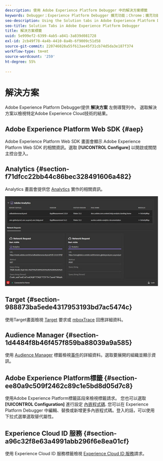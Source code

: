 ```yaml
---
description: 使用 Adobe Experience Platform Debugger 中的解決方案標籤
keywords: Debugger；Experience Platform Debugger 擴充功能；Chrome；擴充功能；摘要；清除；要求；解決方案；解決方案；資訊；Analytics；Target；Audience Manager；Media Optimizer；AMO；ID 服務
seo-description: Using the Solution tabs in Adobe Experience Platform Debugger
seo-title: Solution Tabs in Adobe Experience Platform Debugger
title: 解決方案標籤
uuid: 5e999ef2-6399-4ab5-a841-3a839d081728
exl-id: 2cb49f78-4a4b-4410-8a4b-6f9009c51d58
source-git-commit: 220746028a55f613ae45f31cb74d5da3e187f374
workflow-type: tm+mt
source-wordcount: '259'
ht-degree: 55%

---
```


# 解決方案

Adobe Experience Platform Debugger提供 **解決方案** 左側導覽列中。 選取解決方案以檢視特定Adobe Experience Cloud技術的結果。

## Adobe Experience Platform Web SDK {#aep}

Adobe Experience Platform Web SDK 畫面會顯示 Adobe Experience Platform Web SDK 的相關資訊。選取 **[!UICONTROL Configure]** 以開啟或關閉主控台登入。

## Analytics {#section-f71dfcc22bb44c86bec328491606a482}

Analytics 畫面會提供您 [Analytics](https://experienceleague.adobe.com/docs/analytics.html) 實作的相關資訊。

![](assets/analytics.jpg)

## Target {#section-988873ba5ede4317953193bd7ac5474c}

使用Target畫面檢視 [Target](https://experienceleague.adobe.com/docs/target/using/target-home.html) 要求或 [mboxTrace](https://experienceleague.adobe.com/docs/target/using/activities/troubleshoot-activities/content-trouble.html#section_256FCF7C14BB435BA2C68049EF0BA99E) 回應詳細資料。

## Audience Manager {#section-1d4484f8b46f457f859ba88039a9a585}

使用 [Audience Manager](https://experienceleague.adobe.com/docs/audience-manager/user-guide/aam-home.html) 標籤檢視[事件](https://experienceleague.adobe.com/docs/audience-manager/user-guide/api-and-sdk-code/dcs/dcs-event-calls/dcs-event-calls.html)的詳細資料。選取要展開的組織並顯示資訊。

## Adobe Experience Platform標籤 {#section-ee80a9c509f2462c89c1e5bd8d05d7c8}

使用Adobe Experience Platform標籤區段來檢視標籤請求。 您也可以選取 **[!UICONTROL Configuration]** 進行設定 [內嵌程式碼](https://experienceleague.adobe.com/docs/experience-platform/tags/publish/environments/environments.html#embed-code). 您可以在 Experience Platform Debugger 中編輯、替換或新增更多內嵌程式碼。登入的話，可以使用下拉式選單選取替代屬性。

## Experience Cloud ID 服務 {#section-a96c32f8e63a4991abb296f6e8ea01cf}

使用 Experience Cloud ID 服務標籤檢視 [Experience Cloud ID 服務](https://experienceleague.adobe.com/docs/id-service/using/home.html)請求。
